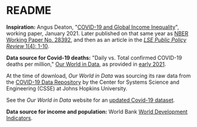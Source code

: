 # README

__Inspiration:__ Angus Deaton, "[COVID-19 and Global Income Inequality][deaton21]", working paper, January 2021. Later published on that same year as [NBER Working Paper No. 28392][deaton21-nber], and then as an article in the [_LSE Public Policy Review_ 1(4): 1-10][deaton21-article].

[deaton21]: https://scholar.princeton.edu/sites/default/files/international_income_inequality_and_the_covid_v2_assembled_0.pdf
[deaton21-nber]: https://www.nber.org/papers/w28392
[deaton21-article]: https://ppr.lse.ac.uk/articles/10.31389/lseppr.26/

__Data source for Covid-19 deaths:__ "Daily vs. Total confirmed COVID-19 deaths per million," [Our World in Data][owid], as provided in [early 2021][owid-old-link].

[owid]: https://ourworldindata.org/
[owid-old-link]: https://web.archive.org/web/20220305145213/https://ourworldindata.org/grapher/covid-deaths-daily-vs-total-per-million

At the time of download, _Our World in Data_ was sourcing its raw data from the [COVID-19 Data Repository][jhu] by the Center for Systems Science and Engineering (CSSE) at Johns Hopkins University.

[jhu]:  https://github.com/CSSEGISandData/COVID-19

See the _Our World in Data_ website for an [updated Covid-19 dataset][owid-new].

[owid-new]: https://ourworldindata.org/coronavirus

__Data source for income and population:__ World Bank [World Development Indicators][wdi].

[wdi]: https://databank.worldbank.org/source/world-development-indicators
